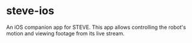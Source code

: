 # steve-ios

An iOS companion app for STEVE. This app allows controlling the robot's motion and viewing footage from its live stream.